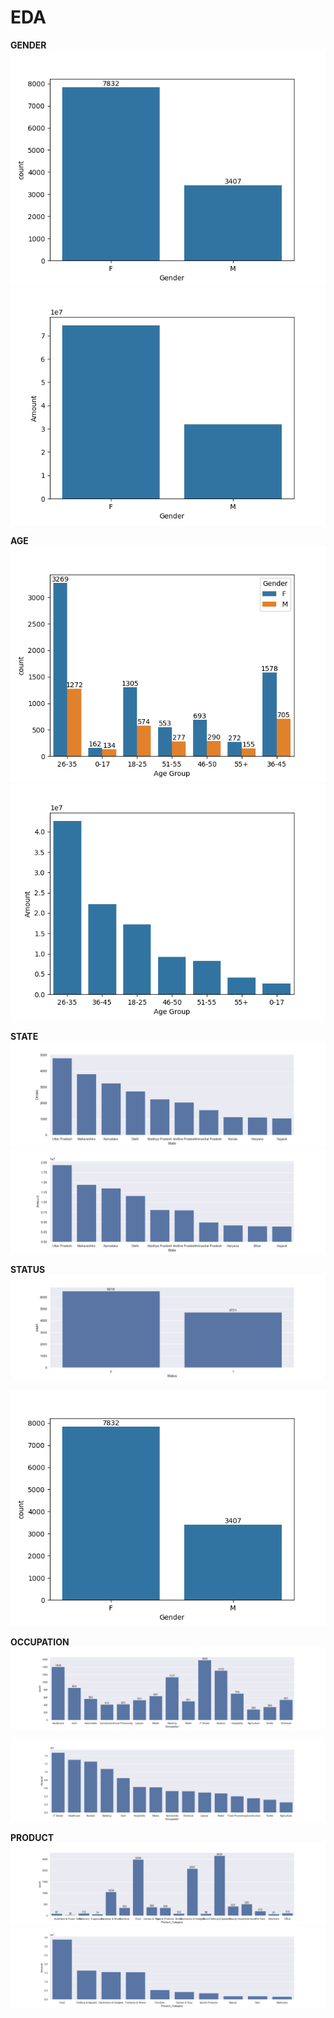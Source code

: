 # EDA

**GENDER**
  ![Gender](/Outputs/gender_1.png)
  ![Gender](/Outputs/gender_2.png)

**AGE**
  ![Gender](/Outputs/age_1.png)
  ![Gender](/Outputs/age_2.png)

**STATE**
  ![Gender](/Outputs/state_1.png)
  ![Gender](/Outputs/state_2.png)

**STATUS**
  ![Gender](/Outputs/status_1.png)

  ![Gender](/Outputs/status_2.png)

**OCCUPATION**
  ![Gender](/Outputs/occupation_1.png)

  ![Gender](/Outputs/occupation_2.png)

**PRODUCT**
 ![Gender](/Outputs/product_1.png)
 ![Gender](/Outputs/product_2.png)
